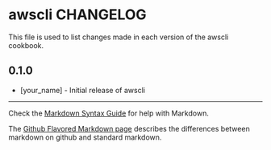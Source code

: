 awscli CHANGELOG
================

This file is used to list changes made in each version of the awscli cookbook.

0.1.0
-----
- [your_name] - Initial release of awscli

- - -
Check the [Markdown Syntax Guide](http://daringfireball.net/projects/markdown/syntax) for help with Markdown.

The [Github Flavored Markdown page](http://github.github.com/github-flavored-markdown/) describes the differences between markdown on github and standard markdown.
